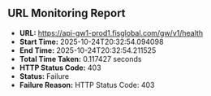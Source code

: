 ## URL Monitoring Report

- **URL:** https://api-gw1-prod1.fisglobal.com/gw/v1/health
- **Start Time:** 2025-10-24T20:32:54.094098
- **End Time:** 2025-10-24T20:32:54.211525
- **Total Time Taken:** 0.117427 seconds
- **HTTP Status Code:** 403
- **Status:** Failure
- **Failure Reason:** HTTP Status Code: 403
